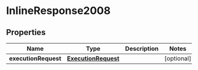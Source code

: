 

# InlineResponse2008

## Properties

Name | Type | Description | Notes
------------ | ------------- | ------------- | -------------
**executionRequest** | [**ExecutionRequest**](ExecutionRequest.md) |  |  [optional]



